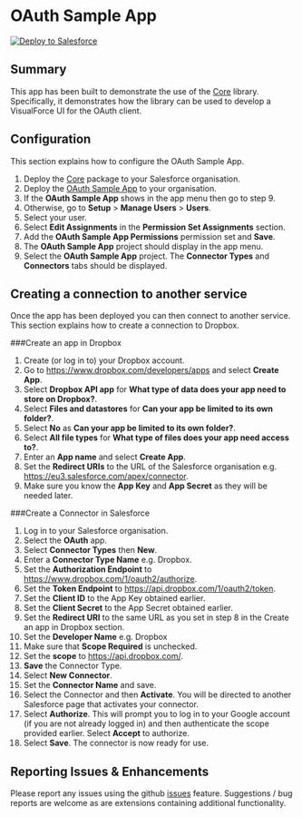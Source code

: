 OAuth Sample App
================

<a href="https://githubsfdeploy.herokuapp.com?owner=financialforcedev&repo=ffhttp-core-samples">
    <img alt="Deploy to Salesforce"
        src="https://raw.githubusercontent.com/afawcett/githubsfdeploy/master/src/main/webapp/resources/img/deploy.png">
</a>

Summary
-------
This app has been built to demonstrate the use of the [Core](https://github.com/financialforcedev/ffhttp-core)  library. Specifically, it demonstrates how the library can be used to develop a VisualForce UI for the OAuth client.

Configuration
-------------

This section explains how to configure the OAuth Sample App.

1. Deploy the [Core](https://githubsfdeploy.herokuapp.com?owner=financialforcedev&repo=ffhttp-core) package to your Salesforce organisation.
2. Deploy the [OAuth Sample App](https://githubsfdeploy.herokuapp.com?owner=financialforcedev&repo=ffhttp-core-samples) to your organisation.
3. If the **OAuth Sample App** shows in the app menu then go to step 9.
4. Otherwise, go to **Setup** > **Manage Users** > **Users**.
5. Select your user.
6. Select **Edit Assignments** in the **Permission Set Assignments** section.
7. Add the **OAuth Sample App Permissions** permission set and **Save**.
8. The **OAuth Sample App** project should display in the app menu.
9. Select the **OAuth Sample App** project. The **Connector Types** and **Connectors** tabs should be displayed.

Creating a connection to another service
----------------------------------------
Once the app has been deployed you can then connect to another service. This section explains how to create a connection to Dropbox.

###Create an app in Dropbox

1. Create (or log in to) your Dropbox account.
2. Go to https://www.dropbox.com/developers/apps and select **Create App**.
3. Select **Dropbox API app** for **What type of data does your app need to store on Dropbox?**.
4. Select **Files and datastores** for **Can your app be limited to its own folder?**.
5. Select **No** as **Can your app be limited to its own folder?**.
6. Select **All file types** for **What type of files does your app need access to?**.
7. Enter an **App name** and select **Create App**.
8. Set the **Redirect URIs** to the URL of the Salesforce organisation e.g. https://eu3.salesforce.com/apex/connector.
9. Make sure you know the **App Key** and **App Secret** as they will be needed later.

###Create a Connector in Salesforce
1. Log in to your Salesforce organisation.
2. Select the **OAuth** app.
3. Select **Connector Types** then **New**.
4. Enter a **Connector Type Name** e.g. Dropbox.
5. Set the **Authorization Endpoint** to https://www.dropbox.com/1/oauth2/authorize.
6. Set the **Token Endpoint** to https://api.dropbox.com/1/oauth2/token.
7. Set the **Client ID** to the App Key obtained earlier.
8. Set the **Client Secret** to the App Secret obtained earlier.
9. Set the **Redirect URI** to the same URL as you set in step 8 in the Create an app in Dropbox section.
10. Set the **Developer Name** e.g. Dropbox 
10. Make sure that **Scope Required** is unchecked.
11. Set the **scope** to https://api.dropbox.com/.
12. **Save** the Connector Type.
13. Select **New Connector**.
14. Set the **Connector Name** and save.
15. Select the Connector and then **Activate**. You will be directed to another Salesforce page that activates your connector.
16. Select **Authorize**. This will prompt you to log in to your Google account (if you are not already logged in) and then authenticate the scope provided earlier. Select **Accept** to authorize.
17. Select **Save**. The connector is now ready for use.

Reporting Issues & Enhancements
-------------------------------

Please report any issues using the github [issues](https://github.com/financialforcedev/ffhttp-core-samples/issues) feature. Suggestions / bug reports are welcome as are extensions containing additional functionality.
